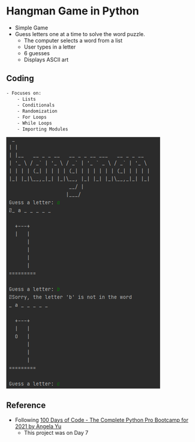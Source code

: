 # Hangman Game in Python

- Simple Game
- Guess letters one at a time to solve the word puzzle.
    - The computer selects a word from a list
    - User types in a letter
    - 6 guesses
    - Displays ASCII art

## Coding

    - Focuses on:
        - Lists
        - Conditionals
        - Randomization
        - For Loops
        - While Loops
        - Importing Modules

![screenshot](https://github.com/jcampbell18/python/blob/master/hangman/hangman_screenshot.png)

## Reference

- Following [100 Days of Code - The Complete Python Pro Bootcamp for 2021 by Angela Yu](https://www.udemy.com/course/100-days-of-code/)
    - This project was on Day 7